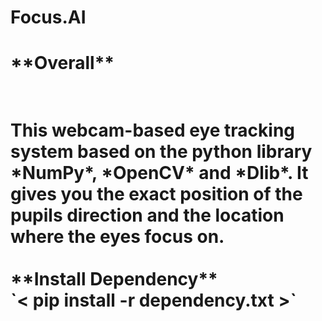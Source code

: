 # Focus.AI 
<h1>**Overall**<h1/><br/>
This webcam-based eye tracking system based on the python library *NumPy*, *OpenCV* and *Dlib*. It gives you the exact position of the pupils direction and the location where the eyes focus on.<br/>
<br/>
**Install Dependency**<br/>
`< pip install -r dependency.txt >`<br/>
